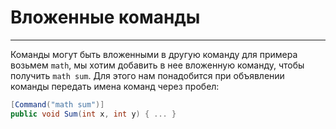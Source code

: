 # Вложенные команды 
---

Команды могут быть вложенными в другую команду для примера возьмем ``math``, мы хотим добавить в нее вложенную команду, чтобы получить ``math sum``. Для этого нам понадобится при объявлении команды передать имена команд через пробел:
```csharp
[Command("math sum")]
public void Sum(int x, int y) { ... }
```